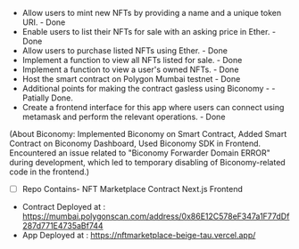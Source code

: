 * Allow users to mint new NFTs by providing a name and a unique token URI. - Done
* Enable users to list their NFTs for sale with an asking price in Ether. - Done
* Allow users to purchase listed NFTs using Ether. - Done
* Implement a function to view all NFTs listed for sale. - Done
* Implement a function to view a user's owned NFTs. - Done
* Host the smart contract on Polygon Mumbai testnet - Done
* Additional points for making the contract gasless using Biconomy - -Patially Done.
* Create a frontend interface for this app where users can connect using metamask and perform the relevant operations. - Done

(About Biconomy: Implemented Biconomy on Smart Contract, Added Smart Contract on Biconomy Dashboard, Used Biconomy SDK in Frontend.
Encountered an issue related to "Biconomy Forwarder Domain ERROR" during development, which led to temporary disabling of Biconomy-related code in the frontend.)

* [ ] Repo Contains-
  NFT Marketplace Contract
  Next.js Frontend

* Contract Deployed at : https://mumbai.polygonscan.com/address/0x86E12C578eF347a1F77dDf287d771E4735aBf744
* App Deployed at : https://nftmarketplace-beige-tau.vercel.app/
